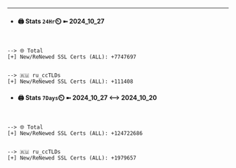 

---
- #### 🖨️ **Stats** `24Hr`⏲️ ➼ 2024_10_27
```console


--> 🌐 Total
[+] New/ReNewed SSL Certs (ALL): +7747697


--> 🇷🇺 ru_ccTLDs
[+] New/ReNewed SSL Certs (ALL): +111408

```

- #### 🖨️ **Stats** `7Days`⏲️ ➼ 2024_10_27 <--> 2024_10_20
```console


--> 🌐 Total
[+] New/ReNewed SSL Certs (ALL): +124722686


--> 🇷🇺 ru_ccTLDs
[+] New/ReNewed SSL Certs (ALL): +1979657

```


